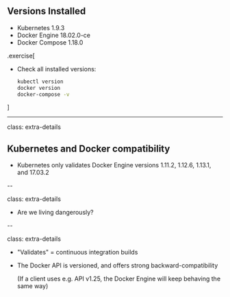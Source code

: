 ## Versions Installed

- Kubernetes 1.9.3
- Docker Engine 18.02.0-ce
- Docker Compose 1.18.0


.exercise[

- Check all installed versions:
  ```bash
  kubectl version
  docker version
  docker-compose -v
  ```

]

---

class: extra-details

## Kubernetes and Docker compatibility

- Kubernetes only validates Docker Engine versions 1.11.2, 1.12.6, 1.13.1, and 17.03.2

--

class: extra-details

- Are we living dangerously?

--

class: extra-details

- "Validates" = continuous integration builds

- The Docker API is versioned, and offers strong backward-compatibility

  (If a client uses e.g. API v1.25, the Docker Engine will keep behaving the same way)
